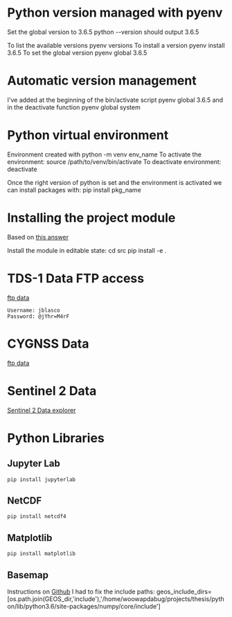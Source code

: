 # Python version managed with pyenv

Set the global version to 3.6.5
python --version should output 3.6.5

To list the available versions
    pyenv versions
To install a version
    pyenv install 3.6.5
To set the global version
    pyenv global 3.6.5
    
# Automatic version management
I've added at the beginning of the bin/activate script
    pyenv global 3.6.5
and in the deactivate function
    pyenv global system

# Python virtual environment
Environment created with
    python -m venv env_name
To activate the environment:
    source /path/to/venv/bin/activate
To deactivate environment:
    deactivate

Once the right version of python is set and the environment is activated we can install packages with:
    pip install pkg_name

# Installing the project module
Based on [this answer](https://stackoverflow.com/questions/714063/importing-modules-from-parent-folder)

Install the module in editable state:
    cd src
    pip install -e .

# TDS-1 Data FTP access
[ftp data](ftp://ftp.merrbys.co.uk)

    Username: jblasco
    Password: @jYhr=M4rF

# CYGNSS Data
[ftp data](ftp://podaac-ftp.jpl.nasa.gov/allData/cygnss/L1/v2.0)


# Sentinel 2 Data
[Sentinel 2 Data explorer](https://apps.sentinel-hub.com/eo-browser/?lat=28.18924&lng=-88.49811&zoom=16&time=2018-06-27&preset=1_TRUE_COLOR&datasource=Sentinel-2%20L1C)

# Python Libraries

## Jupyter Lab
    pip install jupyterlab

## NetCDF
    pip install netcdf4

## Matplotlib
    pip install matplotlib

## Basemap
Instructions on [Github](https://github.com/matplotlib/basemap)
I had to fix the include paths:
    geos_include_dirs=[os.path.join(GEOS_dir,'include'),'/home/woowapdabug/projects/thesis/python/lib/python3.6/site-packages/numpy/core/include']

